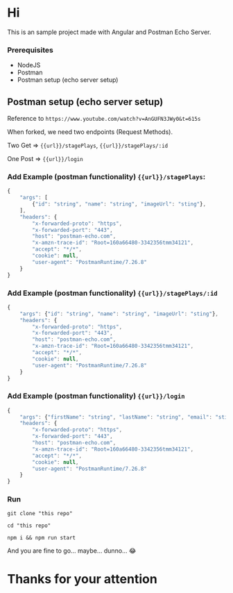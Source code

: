 # Hi

This is an sample project made with Angular and Postman Echo Server.

### Prerequisites

- NodeJS
- Postman
- Postman setup (echo server setup)

## Postman setup (echo server setup)

Reference to `https://www.youtube.com/watch?v=AnGUFN3JWy0&t=615s`

When forked, we need two endpoints (Request Methods).

Two Get => `{{url}}/stagePlays`, `{{url}}/stagePlays/:id`

One Post => `{{url}}/login`

### Add Example (postman functionality) `{{url}}/stagePlays`:

```javascript
{
    "args": [
        {"id": "string", "name": "string", "imageUrl": "sting"},
    ],
    "headers": {
        "x-forwarded-proto": "https",
        "x-forwarded-port": "443",
        "host": "postman-echo.com",
        "x-amzn-trace-id": "Root=160a66480-3342356tmm34121",
        "accept": "*/*",
        "cookie": null,
        "user-agent": "PostmanRuntime/7.26.8"
    }
}
```

### Add Example (postman functionality) `{{url}}/stagePlays/:id`

```javascript
{
    "args": {"id": "string", "name": "string", "imageUrl": "sting"},
    "headers": {
        "x-forwarded-proto": "https",
        "x-forwarded-port": "443",
        "host": "postman-echo.com",
        "x-amzn-trace-id": "Root=160a66480-3342356tmm34121",
        "accept": "*/*",
        "cookie": null,
        "user-agent": "PostmanRuntime/7.26.8"
    }
}
```

### Add Example (postman functionality) `{{url}}/login` 

```javascript
{
    "args": {"firstName": "string", "lastName": "string", "email": "sting"},
    "headers": {
        "x-forwarded-proto": "https",
        "x-forwarded-port": "443",
        "host": "postman-echo.com",
        "x-amzn-trace-id": "Root=160a66480-3342356tmm34121",
        "accept": "*/*",
        "cookie": null,
        "user-agent": "PostmanRuntime/7.26.8"
    }
}
```


### Run

`git clone "this repo"`

`cd "this repo"`

`npm i && npm run start`



And you are fine to go... maybe... dunno... 😂



# Thanks for your attention
